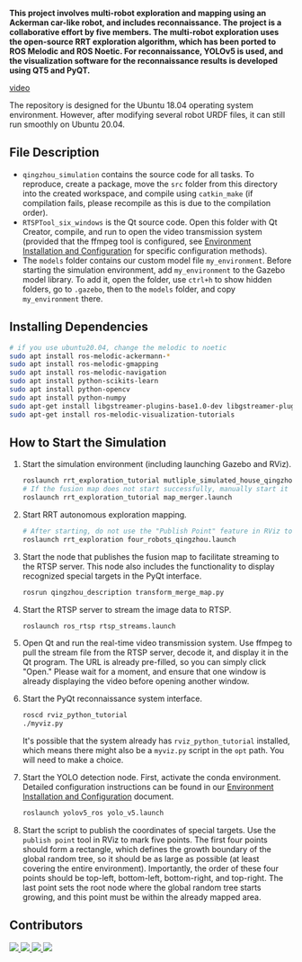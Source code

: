 **This project involves multi-robot exploration and mapping using an Ackerman car-like robot, and includes reconnaissance. The project is a collaborative effort by five members. The multi-robot exploration uses the open-source RRT exploration algorithm, which has been ported to ROS Melodic and ROS Noetic. For reconnaissance, YOLOv5 is used, and the visualization software for the reconnaissance results is developed using QT5 and PyQT.**

[video](./video/video.mp4)

The repository is designed for the Ubuntu 18.04 operating system environment. However, after modifying several robot URDF files, it can still run smoothly on Ubuntu 20.04.

## File Description
- `qingzhou_simulation` contains the source code for all tasks. To reproduce, create a package, move the `src` folder from this directory into the created workspace, and compile using `catkin_make` (if compilation fails, please recompile as this is due to the compilation order).
- `RTSPTool_six_windows` is the Qt source code. Open this folder with Qt Creator, compile, and run to open the video transmission system (provided that the ffmpeg tool is configured, see [Environment Installation and Configuration](./Environment_Installation_and_Configuration.md) for specific configuration methods).
- The `models` folder contains our custom model file `my_environment`. Before starting the simulation environment, add `my_environment` to the Gazebo model library.
  To add it, open the folder, use `ctrl+h` to show hidden folders, go to `.gazebo`, then to the `models` folder, and copy `my_environment` there.
  
## Installing Dependencies
```bash
# if you use ubuntu20.04, change the melodic to noetic
sudo apt install ros-melodic-ackermann-*
sudo apt install ros-melodic-gmapping
sudo apt install ros-melodic-navigation
sudo apt install python-scikits-learn
sudo apt install python-opencv
sudo apt install python-numpy
sudo apt-get install libgstreamer-plugins-base1.0-dev libgstreamer-plugins-good1.0-dev libgstreamer-plugins-bad1.0-dev libgstrtspserver-1.0-dev gstreamer1.0-plugins-ugly gstreamer1.0-plugins-bad
sudo apt-get install ros-melodic-visualization-tutorials
```


## How to Start the Simulation
1. Start the simulation environment (including launching Gazebo and RViz).
    ```bash
    roslaunch rrt_exploration_tutorial mutliple_simulated_house_qingzhou.launch
    # If the fusion map does not start successfully, manually start it using the command below.
    roslaunch rrt_exploration_tutorial map_merger.launch
    ```
    
2. Start RRT autonomous exploration mapping.
    ```bash
    # After starting, do not use the "Publish Point" feature in RViz to publish a clicked point.
    roslaunch rrt_exploration four_robots_qingzhou.launch
    ```
    
3. Start the node that publishes the fusion map to facilitate streaming to the RTSP server. This node also includes the functionality to display recognized special targets in the PyQt interface.
    ```bash
    rosrun qingzhou_description transform_merge_map.py
    ```
    
4. Start the RTSP server to stream the image data to RTSP.
    ```bash
    roslaunch ros_rtsp rtsp_streams.launch
    ```
    
5. Open Qt and run the real-time video transmission system. Use ffmpeg to pull the stream file from the RTSP server, decode it, and display it in the Qt program. The URL is already pre-filled, so you can simply click "Open." Please wait for a moment, and ensure that one window is already displaying the video before opening another window.
   
6. Start the PyQt reconnaissance system interface.
    ```bash
    roscd rviz_python_tutorial
    ./myviz.py
    ```
    It's possible that the system already has `rviz_python_tutorial` installed, which means there might also be a `myviz.py` script in the `opt` path. You will need to make a choice.
    
7. Start the YOLO detection node.
    First, activate the conda environment. Detailed configuration instructions can be found in our [Environment Installation and Configuration](./Environment_Installation_and_Configuration.md) document.
    
    ```bash
    roslaunch yolov5_ros yolo_v5.launch
    ```
    
8. Start the script to publish the coordinates of special targets.
    Use the `publish point` tool in RViz to mark five points. The first four points should form a rectangle, which defines the growth boundary of the global random tree, so it should be as large as possible (at least covering the entire environment). Importantly, the order of these four points should be top-left, bottom-left, bottom-right, and top-right. The last point sets the root node where the global random tree starts growing, and this point must be within the already mapped area.

## Contributors

<a href="https://github.com/CookedPotatoes114514">
  <img src="https://avatars.githubusercontent.com/u/184182973?v=4" />
</a>

<a href="https://github.com/lrlqaq/rrt_exploration/graphs/contributors">
  <img src="https://contrib.rocks/image?repo=lrlqaq/rrt_exploration" />
</a>

<a href="https://github.com/lrlqaq/rrt_exploration/graphs/contributors">
  <img src="https://contrib.rocks/image?repo=lrlqaq/rrt_exploration" />
</a>

<a href="https://github.com/cookedpotatoes114514/rrt_exploration/graphs/contributors">
  <img src="https://contrib.rocks/image?repo=cookedpotatoes114514/rrt_exploration" />
</a>

